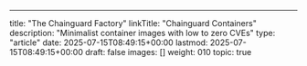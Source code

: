 ---
title: "The Chainguard Factory"
linkTitle: "Chainguard Containers"
description: "Minimalist container images with low to zero CVEs"
type: "article"
date: 2025-07-15T08:49:15+00:00
lastmod: 2025-07-15T08:49:15+00:00
draft: false
images: []
weight: 010
topic: true
